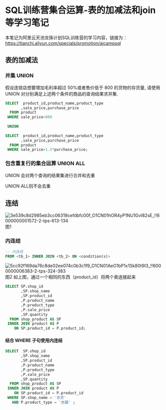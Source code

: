 # SQL训练营集合运算-表的加减法和join等学习笔记
本笔记为阿里云天池龙珠计划SQL训练营的学习内容，链接为：https://tianchi.aliyun.com/specials/promotion/aicampsql
## 表的加减法
### 并集 UNION
假设连锁店想要增加毛利率超过 50%或者售价低于 800 的货物的存货量, 请使用 UNION 对分别满足上述两个条件的商品的查询结果求并集.
```sql
SELECT  product_id,product_name,product_type
       ,sale_price,purchase_price
  FROM product 
 WHERE sale_price<800
  
 UNION
 
SELECT  product_id,product_name,product_type
       ,sale_price,purchase_price
  FROM product 
 WHERE sale_price>1.5*purchase_price;
```
### 包含重复行的集合运算 UNION ALL
UNION 会对两个查询的结果集进行合并和去重

UNION ALL则不会去重

## 连结
![3e539c8d2985eb3cc06319cefdbfc00f_O1CN01hOR4yP1NU1GvI82sE_!!6000000001572-2-tps-613-134](https://user-images.githubusercontent.com/55366350/128120217-ee7a808d-b650-4d64-93b8-86af706b7435.png)
图1
### 内连结
```sql
-- 内连结
FROM <tb_1> INNER JOIN <tb_2> ON <condition(s)>
```
![5cc92f169da76c8de02ee074c0b3c1f9_O1CN01AeO1bP1x1Sk80t9I3_!!6000000006383-2-tps-324-383](https://user-images.githubusercontent.com/55366350/128287152-c8a1c09c-5a2b-46f2-8bcc-4486feedacc9.png)
图2
如上图，通过一个相同的东西（product_id）将两个表连接起来
```sql
SELECT SP.shop_id
       ,SP.shop_name
       ,SP.product_id
       ,P.product_name
       ,P.product_type
       ,P.sale_price
       ,SP.quantity
  FROM shop_product AS SP
 INNER JOIN product AS P
    ON SP.product_id = P.product_id;
```

#### 结合 WHERE 子句使用内连结
```sql
SELECT  SP.shop_id
       ,SP.shop_name
       ,SP.product_id
       ,P.product_name
       ,P.product_type
       ,P.sale_price
       ,SP.quantity
  FROM shop_product AS SP
 INNER JOIN product AS P
    ON SP.product_id = P.product_id
 WHERE SP.shop_name = '东京'
   AND P.product_type = '衣服' ;
```
